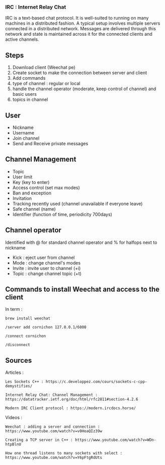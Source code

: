 ### IRC : Internet Relay Chat

IRC is a text-based chat protocol. It is well-suited to running on many machines in a distributed fashion. A typical setup involves multiple servers connected in a distributed network. Messages are delivered through this network and state is maintained across it for the connected clients and active channels.

## Steps
1. Download client (Weechat pe)
2. Create socket to make the connection between server and client
3. Add commands
4. type of channel : regular or local
5. handle the channel operator (moderate, keep control of channel) and basic users
6. topics in channel

## User

- Nickname
- Username
- Join channel
- Send and Receive private messages


## Channel Management

- Topic
- User limit
- Key (key to enter)
- Access control (set max modes)
- Ban and exception
- Invitation
- Tracking recently used (channel unavailable if everyone leave)
- Safe channel (name)
- Identifier (function of time, periodicity 700days)

## Channel operator
Identified with @ for standard channel operator and % for halfops next to nickname

- Kick : eject user from channel
- Mode : change channel's modes
- Invite : invite user to channel (+i)
- Topic : change channel topic (+t)

## Commands to install Weechat and access to the client

In term :

	brew install weechat

	/server add cornichon 127.0.0.1/6000

	/connect cornichon

	/disconnect

## Sources

Articles :

	Les Sockets C++ : https://c.developpez.com/cours/sockets-c-cpp-demystifies/

	Internet Relay Chat: Channel Management : https://datatracker.ietf.org/doc/html/rfc2811#section-4.2.6

	Modern IRC Client protocol : https://modern.ircdocs.horse/

Videos :

	Weechat : adding a server and connection : https://www.youtube.com/watch?v=v0HoaQIz39w

	Creating a TCP server in C++ : https://www.youtube.com/watch?v=WDn-htpBlnU

	How one thread listens to many sockets with select : https://www.youtube.com/watch?v=Y6pFtgRdUts

